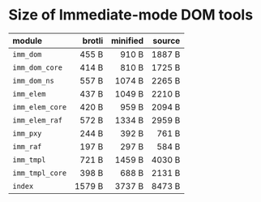# Size of Immediate-mode DOM tools

| module          |   brotli | minified |   source |
|:----------------|---------:|---------:|---------:|
| `imm_dom`       |    455 B |    910 B |   1887 B |
| `imm_dom_core`  |    414 B |    810 B |   1725 B |
| `imm_dom_ns`    |    557 B |   1074 B |   2265 B |
| `imm_elem`      |    437 B |   1049 B |   2210 B |
| `imm_elem_core` |    420 B |    959 B |   2094 B |
| `imm_elem_raf`  |    572 B |   1334 B |   2959 B |
| `imm_pxy`       |    244 B |    392 B |    761 B |
| `imm_raf`       |    197 B |    297 B |    584 B |
| `imm_tmpl`      |    721 B |   1459 B |   4030 B |
| `imm_tmpl_core` |    398 B |    688 B |   2131 B |
| `index`         |   1579 B |   3737 B |   8473 B |

